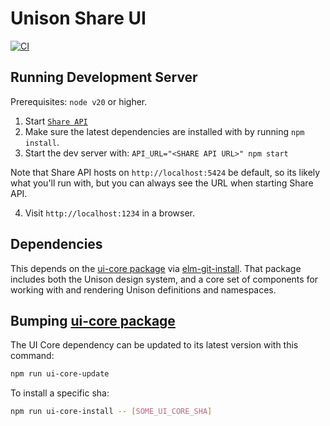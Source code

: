 # Unison Share UI

[![CI](https://github.com/unisoncomputing/unison-share-ui/actions/workflows/ci.yml/badge.svg)](https://github.com/unisoncomputing/unison-share-ui/actions/workflows/ci.yml)

## Running Development Server

Prerequisites: `node v20` or higher.

1. Start [`Share API`](https://github.com/unisoncomputing/share-api)
2. Make sure the latest dependencies are installed with by running `npm
install`.
3. Start the dev server with: `API_URL="<SHARE API URL>" npm start`

Note that Share API hosts on `http://localhost:5424` be default, so its
likely what you'll run with, but you can always see the URL when starting
Share API.

4. Visit `http://localhost:1234` in a browser.

## Dependencies

This depends on the [ui-core package](https://github.com/unisonweb/ui-core) via
[elm-git-install](https://github.com/robinheghan/elm-git-install). That package
includes both the Unison design system, and a core set of components for
working with and rendering Unison definitions and
namespaces.

## Bumping [ui-core package](https://github.com/unisonweb/ui-core)

The UI Core dependency can be updated to its latest version with this command:

```bash
npm run ui-core-update
```

To install a specific sha:

```bash
npm run ui-core-install -- [SOME_UI_CORE_SHA]
```
